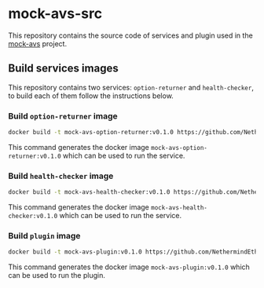# mock-avs-src

This repository contains the source code of services and plugin used in the [mock-avs](https://github.com/NethermindEth/mock-avs) project.

## Build services images

This repository contains two services: `option-returner` and `health-checker`, to build each of them follow the instructions below.

### Build `option-returner` image

```bash
docker build -t mock-avs-option-returner:v0.1.0 https://github.com/NethermindEth/mock-avs-src.git#v0.1.0:option-returner
```

This command generates the docker image `mock-avs-option-returner:v0.1.0` which can be used to run the service.

### Build `health-checker` image

```bash
docker build -t mock-avs-health-checker:v0.1.0 https://github.com/NethermindEth/mock-avs-src.git#v0.1.0:health-checker
```

This command generates the docker image `mock-avs-health-checker:v0.1.0` which can be used to run the service.

### Build `plugin` image

```bash
docker build -t mock-avs-plugin:v0.1.0 https://github.com/NethermindEth/mock-avs-src.git#v0.1.0:plugin
```

This command generates the docker image `mock-avs-plugin:v0.1.0` which can be used to run the plugin.
